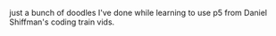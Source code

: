 just a bunch of doodles I've done while learning to use p5 from Daniel Shiffman's coding train vids.